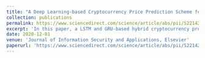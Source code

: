 ```yaml
---
title: "A Deep Learning-based Cryptocurrency Price Prediction Scheme for Financial Institutions"
collection: publications
permalink: https://www.sciencedirect.com/science/article/abs/pii/S2214212620307535
excerpt: 'In this paper, a LSTM and GRU-based hybrid cryptocurrency prediction scheme is proposed, which focuses on two cryptocurrencies, namely Litecoin and Monero. The results depict that the proposed scheme predicts the prices with high accuracy, revealing that the scheme can be applied in various cryptocurrencies price predictions.'
date: 2020-12-01
venue: 'Journal of Information Security and Applications, Elsevier'
paperurl: 'https://www.sciencedirect.com/science/article/abs/pii/S2214212620307535'
---
```

